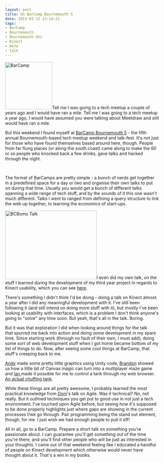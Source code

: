 ```yaml
---
layout: post
title: On BarCamp Bournemouth 5
date: 2013-03-12 23:14:21
tags:
- BarCamp
- Bournemouth
- Bournemouth Uni
- Kinect
- moto
- talk
---
```

<p><a href="http://barcampbournemouth.org/"><img class=" wp-image-304 alignleft" alt="BarCamp" src="{{ site.baseurl }}/assets/BarCamp.png" width="154" height="154" /></a>Tell me I was going to a tech meetup a couple of years ago and I would have ran a mile. Tell me I was going to a tech meetup a year ago, I would have assumed you were talking about Meetdraw and still would have ran a mile.</p>
<p>But this weekend I found myself at <a href="http://barcampbournemouth.org/">BarCamp Bournemouth 5</a> - the fifth annual Bournemouth-based tech meetup weekend and talk-fest. It's not just for those who have found themselves based around here, though. People from far flung places (or along the south coast) came along to make the 60 or so people who knocked back a few drinks, gave talks and hacked through the night.</p>
<p>&nbsp;</p>
<p>The format of BarCamps are pretty simple - a bunch of nerds get together in a predefined space for a day or two and organise their own talks to put on during that time. Usually you would get a bunch of different talks spanning a wide range of tech stuff, and by the sounds of it this one wasn't much different. Talks I went to ranged from defining a query structure to link the web up together, to learning the economics of start-ups.</p>
<p><a href="https://twitter.com/bcbournemouth/status/310404788003151872/photo/1"><img class="alignright size-medium wp-image-306" alt="BCBomo Talk" src="{{ site.baseurl }}/assets/BCBomo-Talk-300x224.jpg" width="300" height="224" /></a>I even did my own talk, on the stuff I learned during the development of my third year project in regards to Kinect usability, which you can see <a title="Kinect and Why You’re A Prick – BarCamp Bournemouth Talk" href="http://mattcrouch.net/blog/2013/03/kinect-and-why-youre-a-prick-barcamp-bournemouth-talk/">here</a>.</p>
<p>There's something I didn't think I'd be doing - doing a talk on Kinect almost a year after I did any meaningful development with it. I've still been following it (and still intend on doing more stuff with it), but mostly I've been looking at usability with interfaces, which is a problem I don't think anyone's going to "solve" any time soon. But yeah, that's all in the talk. Boring.</p>
<p>But it was that exploration I did when looking around things for the talk that spurred me back into action and doing some development in my spare time. Since starting work (through no fault of their own, I must add), doing some sort of web development stuff when I got home became bottom of my list of things to do. Now, after seeing some cool things at BarCamp, that stuff's creeping back to me.</p>
<p><a href="http://www.madebytouch.co.uk/" target="_blank">Andy</a> made some pretty little graphics using Unity code, <a href="http://bhawkes.com/" target="_blank">Brandon</a> showed us how a little bit of Canvas magic can turn into a multiplayer maze game and <a href="http://ianrenton.com/" target="_blank">Ian </a>made it possible for me to control a tank through my web browser. <a href="http://www.slideshare.net/ianrenton/raspberry-tank-barcamp-bournemouth-5?" target="_blank">An actual chuffing tank</a>.</p>
<p>While these things are all pretty awesome, I probably learned the most practical knowledge from <a href="http://www.kirisuteranza.co.uk/" target="_blank">Dom</a>'s talk on Agile. Was it technical? No, not really. But it outlined techniques you get put to good use in not just a tech environment. I've touched upon Agile before, but seeing how it's supposed to be done properly highlights just where gaps are showing in the current processes I/we go through. Pair programming being the stand out element, though, for me. I just wish we had enough people to pull it off!</p>
<p>All in all, go to a BarCamp. Prepare a short talk on something you're passionate about. I can guarantee you'll get something out of the time you're there, and you'll find other people who will be just as interested in your thoughts. I came out of that weekend feeling like I educated a handful of people on Kinect development which otherwise would never have thought about it. That's a win in my books.</p>
